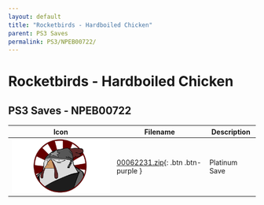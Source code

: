 ```yaml
---
layout: default
title: "Rocketbirds - Hardboiled Chicken"
parent: PS3 Saves
permalink: PS3/NPEB00722/
---
```

# Rocketbirds - Hardboiled Chicken

## PS3 Saves - NPEB00722

| Icon | Filename | Description |
|------|----------|-------------|
| ![Rocketbirds - Hardboiled Chicken](ICON0.PNG) | [00062231.zip](00062231.zip){: .btn .btn-purple } | Platinum Save |
